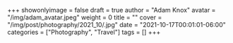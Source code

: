 +++
showonlyimage = false
draft = true
author = "Adam Knox"
avatar = "/img/adam_avatar.jpeg"
weight = 0
title = ""
cover = "/img/post/photography/2021_10/.jpg"
date = "2021-10-17T00:01:01-06:00"
categories = ["Photography", "Travel"]
tags = []
+++
<!--more-->
